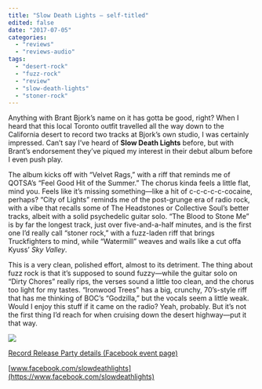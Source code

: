 ```yaml
---
title: "Slow Death Lights – self-titled"
edited: false
date: "2017-07-05"
categories:
  - "reviews"
  - "reviews-audio"
tags:
  - "desert-rock"
  - "fuzz-rock"
  - "review"
  - "slow-death-lights"
  - "stoner-rock"
---
```


Anything with Brant Bjork’s name on it has gotta be good, right? When I heard that this local Toronto outfit travelled all the way down to the California desert to record two tracks at Bjork’s own studio, I was certainly impressed. Can’t say I’ve heard of **Slow Death Lights** before, but with Brant’s endorsement they’ve piqued my interest in their debut album before I even push play.

The album kicks off with “Velvet Rags,” with a riff that reminds me of QOTSA’s “Feel Good Hit of the Summer.” The chorus kinda feels a little flat, mind you. Feels like it’s missing something—like a hit of c-c-c-c-c-cocaine, perhaps? “City of Lights” reminds me of the post-grunge era of radio rock, with a vibe that recalls some of The Headstones or Collective Soul’s better tracks, albeit with a solid psychedelic guitar solo. “The Blood to Stone Me” is by far the longest track, just over five-and-a-half minutes, and is the first one I’d really call “stoner rock,” with a fuzz-laden riff that brings Truckfighters to mind, while “Watermill” weaves and wails like a cut offa Kyuss’ _Sky Valley_.

This is a very clean, polished effort, almost to its detriment. The thing about fuzz rock is that it’s supposed to sound fuzzy—while the guitar solo on “Dirty Chores” really rips, the verses sound a little too clean, and the chorus too light for my tastes. “Ironwood Trees” has a big, crunchy, 70’s-style riff that has me thinking of BOC’s “Godzilla,” but the vocals seem a little weak. Would I enjoy this stuff if it came on the radio? Yeah, probably. But it’s not the first thing I’d reach for when cruising down the desert highway—put it that way.

![](https://hellbound.ca/wp-content/uploads/2017/07/Slow-Death-Lights-release-party.jpg)

[Record Release Party details (Facebook event page)](https://www.facebook.com/events/294967664295746/?acontext=%7B%22ref%22%3A%22106%22%2C%22action_history%22%3A%22null%22%7D)

[www.facebook.com/slowdeathlights](https://www.facebook.com/slowdeathlights)
